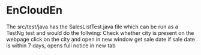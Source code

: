 # EnCloudEn

The src/test/java has the SalesListTest.java file which can be run as a TestNg test and would do the follwing:
Check whether city is present on the webpage
click on the city and open in new window
get sale date
if sale date is within 7 days, opens full notice in new tab
